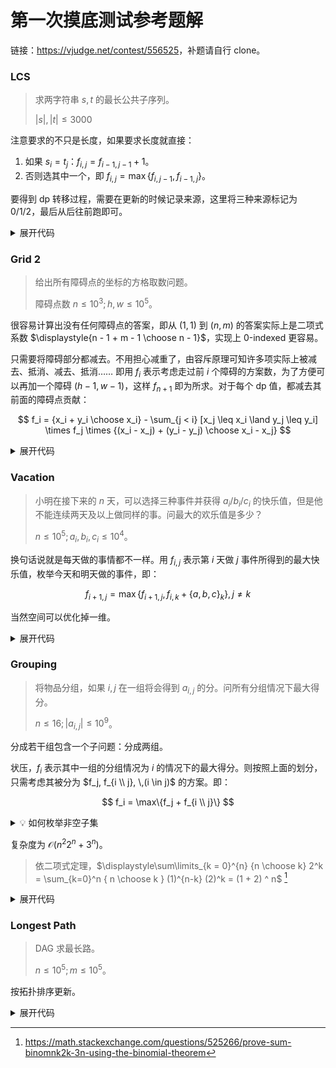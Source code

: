 # 第一次摸底测试参考题解

链接：<https://vjudge.net/contest/556525>，补题请自行 clone。

### LCS
> 求两字符串 $s, t$ 的最长公共子序列。
>
> $|s|, |t| \leq 3000$

注意要求的不只是长度，如果要求长度就直接：

1. 如果 $s_i = t_j$：$f_{i, j} = f_{i - 1, j - 1} + 1$。
2. 否则选其中一个，即 $f_{i, j} = \max\{ f_{i, j - 1}, f_{i - 1, j} \}$。

要得到 dp 转移过程，需要在更新的时候记录来源，这里将三种来源标记为 $0 / 1 / 2$，最后从后往前跑即可。

<details><summary>展开代码</summary>

```cpp
#include <bits/stdc++.h>

using ll = long long;

int main() {
    std::cin.tie(nullptr)->sync_with_stdio(false);
    
    std::string s, t;
    std::cin >> s >> t;
    
    int n = s.size(), m = t.size();
    std::vector f(n + 1, std::vector<int>(m + 1, 0));
    std::vector pre(n + 1, std::vector<int>(m + 1, -1));
    
    for (int i = 1; i <= n; i++) {
        for (int j = 1; j <= m; j++) {
            if (s[i - 1] == t[j - 1]) {
                f[i][j] = f[i - 1][j - 1] + 1;
                pre[i][j] = 0;
            } else {
                int f1 = f[i - 1][j];
                int f2 = f[i][j - 1];
                if (f1 > f2) {
                    pre[i][j] = 1;
                } else {
                    pre[i][j] = 2;
                }
                f[i][j] = std::max(f1, f2);
            }
        }
    }
    
    int i = n, j = m;
    
    std::string ans;
    while (~i && ~j) {
        if (int p = pre[i][j]; p == 0) {
            ans += s[i - 1];
            i -= 1;
            j -= 1;
        } else if (p == 1) {
            i -= 1;
        } else if (p == 2) {
            j -= 1;
        } else {
            break;
        }
    }
    
    std::reverse(ans.begin(), ans.end());
    std::cout << ans << '\n';
    
    return 0;
}
```

</details>

### Grid 2
> 给出所有障碍点的坐标的方格取数问题。
>
> 障碍点数 $n \leq 10^3; h, w \leq 10^5$。

很容易计算出没有任何障碍点的答案，即从 $(1, 1)$ 到 $(n, m)$ 的答案实际上是二项式系数 $\displaystyle{n - 1 + m - 1 \choose n - 1}$，实现上 $0$-indexed 更容易。

只需要将障碍部分都减去。不用担心减重了，由容斥原理可知许多项实际上被减去、抵消、减去、抵消…… 即用 $f_i$ 表示考虑走过前 $i$ 个障碍的方案数，为了方便可以再加一个障碍 $(h - 1, w - 1)$，这样 $f_{n + 1}$ 即为所求。对于每个 dp 值，都减去其前面的障碍点贡献：

$$
f_i = {x_i + y_i \choose x_i} - \sum_{j < i} [x_j \leq x_i \land y_j \leq y_i] \times f_j \times {(x_i - x_j) + (y_i - y_j) \choose x_i - x_j}
$$

<details><summary>展开代码</summary>

```cpp
#include <bits/stdc++.h>

using ll = long long;

int main() {
    std::cin.tie(nullptr)->sync_with_stdio(false);
    
    int h, w, n;
    std::cin >> h >> w >> n;
    
    std::vector p(n, std::pair{0, 0});

    for (auto &[x, y] : p) {
        std::cin >> x >> y;
        x -= 1, y -= 1;
    }
    
    p.emplace_back(h - 1, w - 1);
    
    const int N = 200001;
    const int mod = 1000000007;
    std::vector<int> fac(N, 0), inv(N, 0), ifc(N, 0);
    fac[0] = fac[1] = inv[0] = inv[1] = ifc[0] = ifc[1] = 1;
    
    for (int i = 2; i < N; i++) {
        fac[i] = (ll) fac[i - 1] * i % mod;
        inv[i] = ((ll) mod - mod / i) % mod * inv[mod % i] % mod;
        ifc[i] = (ll) ifc[i - 1] * inv[i] % mod;
    }
    
    auto binom = [&](int n, int m) -> ll {
        if (n < m || m < 0) return 0ll;
        return (ll) fac[n] * ifc[m] % mod * ifc[n - m] % mod;
    };
    
    std::vector f(n + 1, 0);
    std::sort(p.begin(), p.end());
    
    for (int i = 0; i < n + 1; i++) {
        auto [x, y] = p[i];
        f[i] = binom(x + y, x);
        for (int j = 0; j < i; j++) {
            auto [nx, ny] = p[j];
            if (x >= nx && y >= ny) {
                f[i] = ((ll) f[i] - (ll) f[j] * binom(x - nx + y - ny, x - nx) % mod + mod) % mod;
            }
        }
    }
    
    std::cout << f[n] << '\n';
    return 0;
}
```
</details>

### Vacation

> 小明在接下来的 $n$ 天，可以选择三种事件并获得 $a_i / b_i / c_i$ 的快乐值，但是他不能连续两天及以上做同样的事。问最大的欢乐值是多少？
>
> $n \leq 10^5; a_i, b_i, c_i \leq 10^4$。

换句话说就是每天做的事情都不一样。用 $f_{i, j}$ 表示第 $i$ 天做 $j$ 事件所得到的最大快乐值，枚举今天和明天做的事件，即：

$$
f_{i + 1, j} = \max\{ f_{i + 1, j}, f_{i, k} + \{a, b, c\}_k \}, j \ne k
$$

当然空间可以优化掉一维。

<details><summary>展开代码</summary>

```cpp
#include <bits/stdc++.h>

using ll = long long;

int main() {
    std::cin.tie(nullptr)->sync_with_stdio(false);
    
    int n;
    std::cin >> n;
    
    std::array<int, 3> f{};
    
    for (int i = 0; i < n; i++) {
        std::array<int, 3> c{};
        for (int &i : c) std::cin >> i;
        std::array<int, 3> nf{};
        for (int j = 0; j < 3; j++) {
            for (int k = 0; k < 3; k++) if (j != k) {
                nf[j] = std::max(nf[j], f[k] + c[j]);
            }
        }
        f = nf;
    }
    
    std::cout << *std::max_element(f.begin(), f.end()) << '\n';
    
    return 0;
}
```

</details>


### Grouping
> 将物品分组，如果 $i, j$ 在一组将会得到 $a_{i, j}$ 的分。问所有分组情况下最大得分。
>
> $n \leq 16; |a_{i, j}| \leq 10^9$。

分成若干组包含一个子问题：分成两组。

状压，$f_i$ 表示其中一组的分组情况为 $i$ 的情况下的最大得分。则按照上面的划分，只需考虑其被分为 $f_j, f_{i \\ j}, \,(i \in j)$ 的方案。即：

$$
f_i = \max\{f_j + f_{i \\ j}\}
$$

<details><summary>💡 如何枚举非空子集</summary>

> ```cpp
> for (int j = i; j; --j &= i) { }
> ```
>
> 当然，本题需要非空、真子集，因此初始 `int j = i & (i - 1)` （抹去最后一个 $0$）。

</details>

复杂度为 $\mathcal O(n^2 2^n + 3^n)$。

> 依二项式定理，$\displaystyle\sum\limits_{k = 0}^{n} {n \choose k} 2^k = \sum_{k=0}^n { n \choose k } (1)^{n-k} (2)^k = (1 + 2) ^ n$ [^1]
> [^1]: <https://math.stackexchange.com/questions/525266/prove-sum-binomnk2k-3n-using-the-binomial-theorem>

<details><summary>展开代码</summary>

```cpp
#include <bits/stdc++.h>

using ll = long long;

int main() {
    std::cin.tie(nullptr)->sync_with_stdio(false);

    int n;
    std::cin >> n;

    std::vector g(n, std::vector(n, 0));
    for (auto &i : g) for (auto &j : i) std::cin >> j;

    std::vector f(1 << n, -1LL);
    f[0] = 0;
    std::cout << [&, dp{[&](auto &&self, int i) -> ll {
        if (~f[i]) return f[i];
        f[i] = 0;
        for (int j = 0; j < n; j++) if (i >> j & 1) {
            for (int k = j + 1; k < n; k++) if (i >> k & 1) {
                f[i] += g[j][k];
            }
        }
        for (int j = i & (i - 1); j; --j &= i) {
            f[i] = std::max(f[i], self(self, j) + self(self, i ^ j));
        }
        return f[i];
    }}]{
        return dp(dp, (1 << n) - 1);
    }();

    return 0;
}
```

</details>

### Longest Path
> DAG 求最长路。
>
> $n \leq 10^5; m \leq 10^5$。

按拓扑排序更新。

<details><summary>展开代码</summary>

```cpp
#include <bits/stdc++.h>

using ll = long long;

int main() {
    std::cin.tie(nullptr)->sync_with_stdio(false);
    
    int n, m;
    std::cin >> n >> m;
    std::vector<std::vector<int>> g(n + 1);
    std::vector<int> deg(n + 1);
    
    for (int i = 0; i < m; i++) {
        int x, y;
        std::cin >> x >> y;
        g[x].push_back(y);
        deg[y] += 1;
    }
    
    std::queue<int> q;
    std::vector<int> f(n + 1, 0);
    
    for (int i = 1; i <= n; i++) if (!deg[i]) q.push(i);
    while (!q.empty()) {
        int u = q.front(); q.pop();
        for (auto &v : g[u]) {
            f[v] = f[u] + 1;
            if (!--deg[v]) q.push(v);
        }
    }
    
    std::cout << *std::max_element(f.begin(), f.end()) << '\n';
    
    return 0;
}
```

</details>
